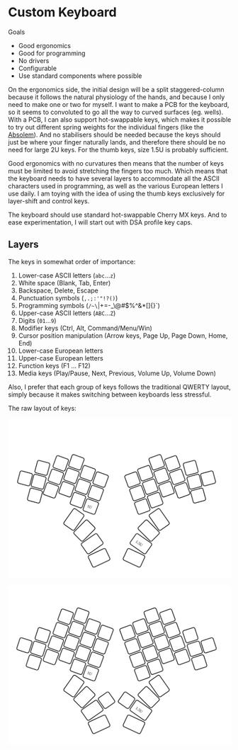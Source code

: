 # Custom Keyboard

Goals
- Good ergonomics
- Good for programming
- No drivers
- Configurable
- Use standard components where possible

On the ergonomics side, the initial design will be a split staggered-column because it follows the natural physiology of the hands, and because I only need to make one or two for myself.  I want to make a PCB for the keyboard, so it seems to convoluted to go all the way to curved surfaces (eg. wells).  With a PCB, I can also support hot-swappable keys, which makes it possible to try out different spring weights for the individual fingers (like the [Absolem](https://zealot.hu/absolem/)).  And no stabilisers should be needed because the keys should just be where your finger naturally lands, and therefore there should be no need for large 2U keys.  For the thumb keys, size 1.5U is probably sufficient.

Good ergonomics with no curvatures then means that the number of keys must be limited to avoid stretching the fingers too much.  Which means that the keyboard needs to have several layers to accommodate all the ASCII characters used in programming, as well as the various European letters I use daily.  I am toying with the idea of using the thumb keys exclusively for layer-shift and control keys.

The keyboard should use standard hot-swappable Cherry MX keys.  And to ease experimentation, I will start out with DSA profile key caps.

## Layers

The keys in somewhat order of importance:

1.  Lower-case ASCII letters (`abc`...`z`)
1.  White space (Blank, Tab, Enter)
1.  Backspace, Delete, Escape
1.  Punctuation symbols (`,.;:'"!?()`)
1.  Programming symbols (`/~\`|+=-_\\@#$%^&*[]{}`)
1.  Upper-case ASCII letters (`ABC`...`Z`)
1.  Digits (`01`...`9`)
1.  Modifier keys (Ctrl, Alt, Command/Menu/Win)
1.  Cursor position manipulation (Arrow keys, Page Up, Page Down, Home, End)
1.  Lower-case European letters
1.  Upper-case European letters
1.  Function keys (F1 ... F12)
1.  Media keys (Play/Pause, Next, Previous, Volume Up, Volume Down)

Also, I prefer that each group of keys follows the traditional QWERTY layout, simply because it makes switching between keyboards less stressful.

The raw layout of keys:

![Layout template](small-split-staggered-column-template.svg)

![Layout template](split-staggered-column-template.svg)
